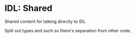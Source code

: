# IDL: Shared

Shared content for talking directly to IDL

Split out types and such so there's separation from other code.
